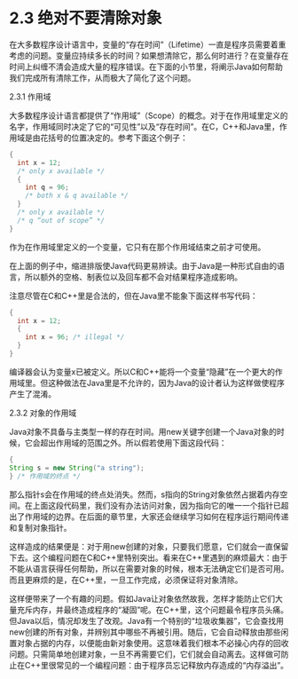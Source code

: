 # 2.3 绝对不要清除对象


在大多数程序设计语言中，变量的“存在时间”（Lifetime）一直是程序员需要着重考虑的问题。变量应持续多长的时间？如果想清除它，那么何时进行？在变量存在时间上纠缠不清会造成大量的程序错误。在下面的小节里，将阐示Java如何帮助我们完成所有清除工作，从而极大了简化了这个问题。

2.3.1 作用域

大多数程序设计语言都提供了“作用域”（Scope）的概念。对于在作用域里定义的名字，作用域同时决定了它的“可见性”以及“存在时间”。在C，C++和Java里，作用域是由花括号的位置决定的。参考下面这个例子：

``` java
{
  int x = 12;
  /* only x available */
  {
    int q = 96;
    /* both x & q available */
  }
  /* only x available */
  /* q “out of scope” */
}
```

作为在作用域里定义的一个变量，它只有在那个作用域结束之前才可使用。

在上面的例子中，缩进排版使Java代码更易辨读。由于Java是一种形式自由的语言，所以额外的空格、制表位以及回车都不会对结果程序造成影响。

注意尽管在C和C++里是合法的，但在Java里不能象下面这样书写代码：

``` java
{
  int x = 12;
  {
    int x = 96; /* illegal */
  }
}
```

编译器会认为变量x已被定义。所以C和C++能将一个变量“隐藏”在一个更大的作用域里。但这种做法在Java里是不允许的，因为Java的设计者认为这样做使程序产生了混淆。

2.3.2 对象的作用域

Java对象不具备与主类型一样的存在时间。用new关键字创建一个Java对象的时候，它会超出作用域的范围之外。所以假若使用下面这段代码：

``` java
{
String s = new String("a string");
} /* 作用域的终点 */
```

那么指针s会在作用域的终点处消失。然而，s指向的String对象依然占据着内存空间。在上面这段代码里，我们没有办法访问对象，因为指向它的唯一一个指针已超出了作用域的边界。在后面的章节里，大家还会继续学习如何在程序运行期间传递和复制对象指针。

这样造成的结果便是：对于用new创建的对象，只要我们愿意，它们就会一直保留下去。这个编程问题在C和C++里特别突出。看来在C++里遇到的麻烦最大：由于不能从语言获得任何帮助，所以在需要对象的时候，根本无法确定它们是否可用。而且更麻烦的是，在C++里，一旦工作完成，必须保证将对象清除。

这样便带来了一个有趣的问题。假如Java让对象依然故我，怎样才能防止它们大量充斥内存，并最终造成程序的“凝固”呢。在C++里，这个问题最令程序员头痛。但Java以后，情况却发生了改观。Java有一个特别的“垃圾收集器”，它会查找用new创建的所有对象，并辨别其中哪些不再被引用。随后，它会自动释放由那些闲置对象占据的内存，以便能由新对象使用。这意味着我们根本不必操心内存的回收问题。只需简单地创建对象，一旦不再需要它们，它们就会自动离去。这样做可防止在C++里很常见的一个编程问题：由于程序员忘记释放内存造成的“内存溢出”。
